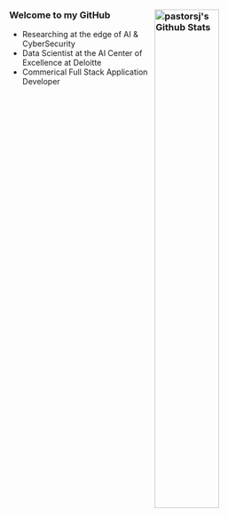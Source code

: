 ### Welcome to my GitHub <img align="right" alt="pastorsj's Github Stats" width="48%" src="https://github-readme-stats.vercel.app/api?username=pastorsj&show_icons=true&theme=cobalt" />

- Researching at the edge of AI & CyberSecurity
- Data Scientist at the AI Center of Excellence at Deloitte
- Commerical Full Stack Application Developer
